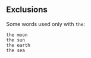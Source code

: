 ## Exclusions

Some words used only with `the`:

`the moon`  
`the sun`  
`the earth`  
`the sea`  
